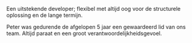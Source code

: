 Een uitstekende developer; flexibel met altijd oog voor de structurele oplossing en de lange termijn. 

 Peter was gedurende de afgelopen 5 jaar een gewaardeerd lid van ons team.
 Altijd paraat en een groot verantwoordelijkheidsgevoel.
